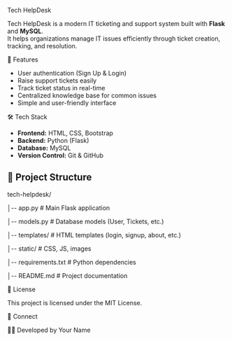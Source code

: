 Tech HelpDesk

Tech HelpDesk is a modern IT ticketing and support system built with **Flask** and **MySQL**.  
It helps organizations manage IT issues efficiently through ticket creation, tracking, and resolution.


🚀 Features
- User authentication (Sign Up & Login)
- Raise support tickets easily
- Track ticket status in real-time
- Centralized knowledge base for common issues
- Simple and user-friendly interface
  

🛠️ Tech Stack
- **Frontend:** HTML, CSS, Bootstrap
- **Backend:** Python (Flask)
- **Database:** MySQL
- **Version Control:** Git & GitHub
  

## 📂 Project Structure
tech-helpdesk/

│-- app.py # Main Flask application

│-- models.py # Database models (User, Tickets, etc.)

│-- templates/ # HTML templates (login, signup, about, etc.)

│-- static/ # CSS, JS, images

│-- requirements.txt # Python dependencies

│-- README.md # Project documentation

📜 License

This project is licensed under the MIT License.

🔗 Connect

👩‍💻 Developed by Your Name

